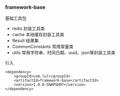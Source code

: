 ### framework-base

基础工具包

- redis 封装工具类
- cache 本地缓存封装工具类
- Result 结果集
- CommonConstants 常用常量类
- utils 常用字符串、时间日期、uuid、json等封装工具类


引入

    <dependency>
        <groupId>com.lul</groupId>
        <artifactId>framework-base</artifactId>
        <version>1.0.0-SNAPSHOT</version>
    </dependency>